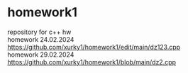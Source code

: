 # homework1
repository for c++ hw                              
homework 24.02.2024 https://github.com/xurky1/homework1/edit/main/dz123.cpp                          
homework 29.02.2024 https://github.com/xurky1/homework1/blob/main/dz2.cpp

